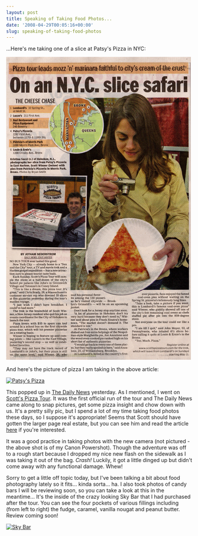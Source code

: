```yaml
---
layout: post
title: Speaking of Taking Food Photos...
date: '2008-04-29T00:05:16+00:00'
slug: speaking-of-taking-food-photos
---
```

...Here's me taking one of a slice at Patsy's Pizza in NYC:

<a href="http://flickr.com/photos/kstar810/2450859386/"><img src='images/uploads/2008/04/me_daily_news_cpb.jpg' alt='Scotts Pizza Tours' /></a>

And here's the picture of pizza I am taking in the above article:

<a href="http://flickr.com/photos/kstar810/2450230053/"><img src="http://farm4.static.flickr.com/3161/2450230053_84165ec74e.jpg?v=0" alt="Patsy's Pizza" /></a>

This popped up in <a href="http://www.nydailynews.com/index.html">The Daily News</a> yesterday. As I mentioned, I went on <a href="http://www.scottspizzatours.com/">Scott's Pizza Tour</a>. It was the first official run of the tour and The Daily News came along to snap pictures, get some pizza insight and chow down with us. It's a pretty silly pic, but I spend a lot of my time taking food photos these days, so I suppose it's appropriate! Seems that Scott should have gotten the larger page real estate, but you can see him and read the article <a href="http://www.nydailynews.com/ny_local/2008/04/28/2008-04-28_pizza_tour_leads_cheeseandsauce_faithful.html">here</a> if you're interested.

It was a good practice in taking photos with the new camera (not pictured - the above shot is of my Canon Powershot). Though the adventure was off to a rough start because I dropped my nice new flash on the sidewalk as I was taking it out of the bag. *Crash!* Luckily, it got a little dinged up but didn't come away with any functional damage. Whew!

Sorry to get a little off topic today, but I've been talking a bit about food photography lately so it fits... kinda sorta... ha. I also took photos of candy bars I will be reviewing soon, so you can take a look at this in the meantime... It's the inside of the crazy looking Sky Bar that I had purchased after the tour. You can see the four pockets of various fillings including (from left to right) the fudge, caramel, vanilla nougat and peanut butter. Review coming soon!

<a href="http://flickr.com/photos/kstar810/2451158886/"><img src="http://farm3.static.flickr.com/2016/2451158886_70c02179ed.jpg?v=0" alt="Sky Bar" /></a>
